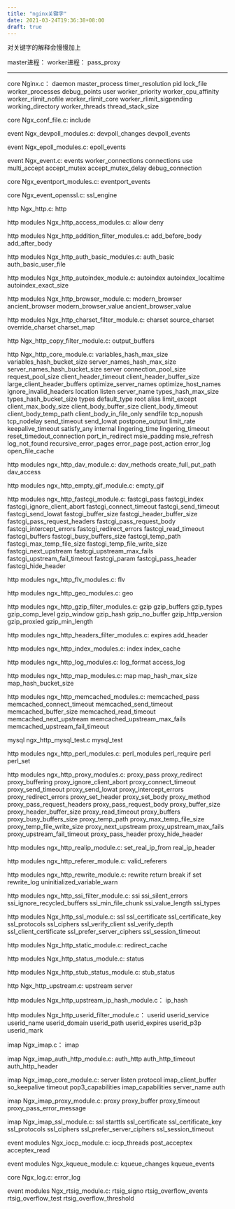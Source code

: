 ```yaml
---
title: "nginx关键字"
date: 2021-03-24T19:36:38+08:00
draft: true
---
```


对关键字的解释会慢慢加上

master进程：
worker进程：
pass_proxy

------

core Nginx.c：
daemon
master_process
timer_resolution
pid
lock_file
worker_processes
debug_points
user
worker_priority
worker_cpu_affinity
worker_rlimit_nofile
worker_rlimit_core
worker_rlimit_sigpending
working_directory
worker_threads
thread_stack_size


core Ngx_conf_file.c:
include


event Ngx_devpoll_modules.c:
devpoll_changes
devpoll_events


event Ngx_epoll_modules.c:
epoll_events


event Ngx_event.c:
events
worker_connections
connections
use
multi_accept
accept_mutex
accept_mutex_delay
debug_connection


core Ngx_eventport_modules.c:
eventport_events


core Ngx_event_openssl.c:
ssl_engine


http Ngx_http.c:
http


http modules Ngx_http_access_modules.c:
allow
deny


http modules Ngx_http_addition_filter_modules.c:
add_before_body
add_after_body


http modules Ngx_http_auth_basic_modules.c:
auth_basic
auth_basic_user_file


http modules Ngx_http_autoindex_module.c:
autoindex
autoindex_localtime
autoindex_exact_size


http modules Ngx_http_browser_module.c:
modern_browser
ancient_browser
modern_browser_value
ancient_browser_value


http modules Ngx_http_charset_filter_module.c:
charset
source_charset
override_charset
charset_map


http Ngx_http_copy_filter_module.c:
output_buffers


http Ngx_http_core_module.c:
variables_hash_max_size
variables_hash_bucket_size
server_names_hash_max_size
server_names_hash_bucket_size
server
connection_pool_size
request_pool_size
client_header_timeout
client_header_buffer_size
large_client_header_buffers
optimize_server_names
optimize_host_names
ignore_invalid_headers
location
listen
server_name
types_hash_max_size
types_hash_bucket_size
types
default_type
root
alias
limit_except
client_max_body_size
client_body_buffer_size
client_body_timeout
client_body_temp_path
client_body_in_file_only
sendfile
tcp_nopush
tcp_nodelay
send_timeout
send_lowat
postpone_output
limit_rate
keepalive_timeout
satisfy_any
internal
lingering_time
lingering_timeout
reset_timedout_connection
port_in_redirect
msie_padding
msie_refresh
log_not_found
recursive_error_pages
error_page
post_action
error_log
open_file_cache


http modules ngx_http_dav_module.c:
dav_methods
create_full_put_path
dav_access


http modules ngx_http_empty_gif_module.c:
empty_gif


http modules ngx_http_fastcgi_module.c:
fastcgi_pass
fastcgi_index
fastcgi_ignore_client_abort
fastcgi_connect_timeout
fastcgi_send_timeout
fastcgi_send_lowat
fastcgi_buffer_size
fastcgi_header_buffer_size
fastcgi_pass_request_headers
fastcgi_pass_request_body
fastcgi_intercept_errors
fastcgi_redirect_errors
fastcgi_read_timeout
fastcgi_buffers
fastcgi_busy_buffers_size
fastcgi_temp_path
fastcgi_max_temp_file_size
fastcgi_temp_file_write_size
fastcgi_next_upstream
fastcgi_upstream_max_fails
fastcgi_upstream_fail_timeout
fastcgi_param
fastcgi_pass_header
fastcgi_hide_header


http modules ngx_http_flv_modules.c:
flv


http modules ngx_http_geo_modules.c:
geo


http modules ngx_http_gzip_filter_modules.c:
gzip
gzip_buffers
gzip_types
gzip_comp_level
gzip_window
gzip_hash
gzip_no_buffer
gzip_http_version
gzip_proxied
gzip_min_length


http modules ngx_http_headers_filter_modules.c:
expires
add_header


http modules ngx_http_index_modules.c:
index
index_cache


http modules ngx_http_log_modules.c:
log_format
access_log


http modules ngx_http_map_modules.c:
map
map_hash_max_size
map_hash_bucket_size


http modules ngx_http_memcached_modules.c:
memcached_pass
memcached_connect_timeout
memcached_send_timeout
memcached_buffer_size
memcached_read_timeout
memcached_next_upstream
memcached_upstream_max_fails
memcached_upstream_fail_timeout


mysql ngx_http_mysql_test.c
mysql_test


http modules ngx_http_perl_modules.c:
perl_modules
perl_require
perl
perl_set


http modules ngx_http_proxy_modules.c:
proxy_pass
proxy_redirect
proxy_buffering
proxy_ignore_client_abort
proxy_connect_timeout
proxy_send_timeout
proxy_send_lowat
proxy_intercept_errors
proxy_redirect_errors
proxy_set_header
proxy_set_body
proxy_method
proxy_pass_request_headers
proxy_pass_request_body
proxy_buffer_size
proxy_header_buffer_size
proxy_read_timeout
proxy_buffers
proxy_busy_buffers_size
proxy_temp_path
proxy_max_temp_file_size
proxy_temp_file_write_size
proxy_next_upstream
proxy_upstream_max_fails
proxy_upstream_fail_timeout
proxy_pass_header
proxy_hide_header


http modules ngx_http_realip_module.c:
set_real_ip_from
real_ip_header


http modules ngx_http_referer_module.c:
valid_referers


http modules ngx_http_rewrite_module.c:
rewrite
return
break
if
set
rewrite_log
uninitialized_variable_warn


http modules ngx_http_ssi_filter_module.c:
ssi
ssi_silent_errors
ssi_ignore_recycled_buffers
ssi_min_file_chunk
ssi_value_length
ssi_types


http modules Ngx_http_ssl_module.c:
ssl
ssl_certificate
ssl_certificate_key
ssl_protocols
ssl_ciphers
ssl_verify_client
ssl_verify_depth
ssl_client_certificate
ssl_prefer_server_ciphers
ssl_session_timeout


http modules Ngx_http_static_module.c:
redirect_cache


http modules Ngx_http_status_module.c:
status


http modules Ngx_http_stub_status_module.c:
stub_status


http Ngx_http_upstream.c:
upstream
server


http modules Ngx_http_upstream_ip_hash_module.c：
ip_hash


http modules Ngx_http_userid_filter_module.c：
userid
userid_service
userid_name
userid_domain
userid_path
userid_expires
userid_p3p
userid_mark


imap Ngx_imap.c：
imap


imap Ngx_imap_auth_http_module.c:
auth_http
auth_http_timeout
auth_http_header


imap Ngx_imap_core_module.c:
server
listen
protocol
imap_client_buffer
so_keepalive
timeout
pop3_capabilities
imap_capabilities
server_name
auth


imap Ngx_imap_proxy_module.c:
proxy
proxy_buffer
proxy_timeout
proxy_pass_error_message


imap Ngx_imap_ssl_module.c:
ssl
starttls
ssl_certificate
ssl_certificate_key
ssl_protocols
ssl_ciphers
ssl_prefer_server_ciphers
ssl_session_timeout


event modules Ngx_iocp_module.c:
iocp_threads
post_acceptex
acceptex_read


event modules Ngx_kqueue_module.c:
kqueue_changes
kqueue_events


core Ngx_log.c:
error_log


event modules Ngx_rtsig_module.c:
rtsig_signo
rtsig_overflow_events
rtsig_overflow_test
rtsig_overflow_threshold